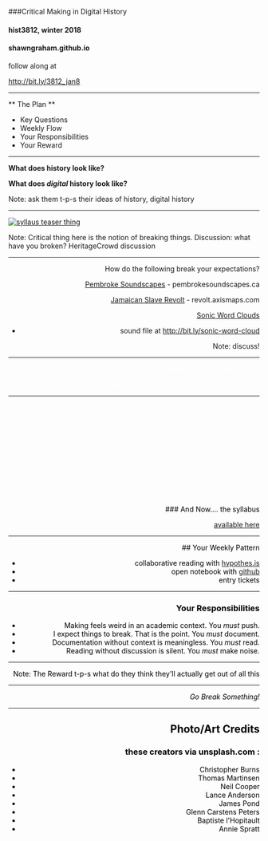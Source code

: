 <section data-background="3812/christopher-burns-360244.jpg">
</section>
<div align="left">


###Critical Making in Digital History

#### hist3812, winter 2018
#### shawngraham.github.io
follow along at 

http://bit.ly/3812_jan8



---

<section data-background="3812/thomas-martinsen-2443.jpg">
</section>

** The Plan **

+ Key Questions
+ Weekly Flow
+ Your Responsibilities
+ Your Reward


---
<section data-background="cl/neil-cooper-318875.jpg">

**What does history look like?**

**What does _digital_ history look like?**

Note:
ask them t-p-s their ideas of history, digital history

---

[![syllaus teaser thing](https://img.youtube.com/vi/9kxyQxNN-bc/0.jpg)](https://www.youtube.com/watch?v=9kxyQxNN-bc)

Note:
Critical thing here is the notion of breaking things. Discussion: what have you broken? HeritageCrowd discussion

---

<section data-background="3812/lance-anderson-59330.jpg">
    <div align="right">

How do the following break your expectations?

[Pembroke Soundscapes](http://pembrokesoundscapes.ca) - pembrokesoundscapes.ca

[Jamaican Slave Revolt](http://revolt.axismaps.com/map/) - revolt.axismaps.com

[Sonic Word Clouds](https://programminghistorian.org/posts/sonic-word-clouds)  
- sound file at http://bit.ly/sonic-word-cloud

Note:
discuss!

---

<section data-background="3812/james-pond-191266.jpg">
<div align="right"><font color="white">
>
### Let's break something.
<section>

Note:
maybe get them to play with the inspector, and 

---
<section data-background="3812/glenn-carstens-peters-190592.jpg">
    <div align="right"><font color ="black">
<br><br><br><br><br><br><br><br><br><br><br><br>
### And Now.... the syllabus

[available here](https://shawngraham.github.io/hist3812w18/welcome/)

---

<section data-background="3812/baptiste-lhopitault-423840.jpg"></section>
<div align="right"><font color ="black">
## Your Weekly Pattern

+ collaborative reading with [hypothes.is](http://web.hypothes.is)
+ open notebook with [github](http://github.io)
+ entry tickets 


---

### Your Responsibilities

- Making feels weird in an academic context. You *must* push.
- I expect things to break. That is the point. You *must* document.
- Documentation without context is meaningless. You *must* read.
- Reading without discussion is silent. You *must* make noise.

---

<section data-background="3812/annie-spratt-217517.jpg">

Note:
The Reward
t-p-s what do they think they'll actually get out of all this


---

_Go Break Something!_


---

## Photo/Art Credits
### these creators via unsplash.com :

+ Christopher Burns
+ Thomas Martinsen
+ Neil Cooper
+ Lance Anderson
+ James Pond
+ Glenn Carstens Peters
+ Baptiste l'Hopitault
+ Annie Spratt
